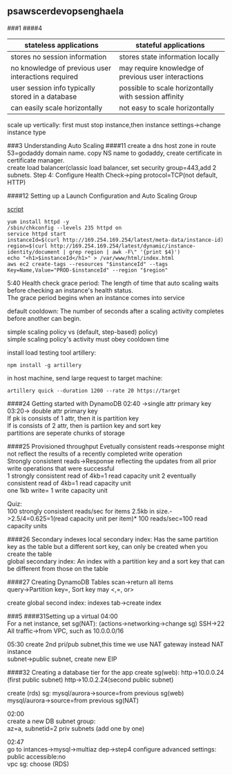 ## psawscerdevopsenghaela
###1
####4

| stateless applications  |stateful applications   |
|---|---|
|stores no session information   |stores state information locally   | 
|no knowledge of previous user interactions required   |may require knowledge of previous user interactions   | 
|user session info typically stored in a database   | possible to scale horizontally with session affinity  |  
|can easily scale horizontally   | not easy to scale horizontally  |  

scale up vertically: first must stop instance,then instance settings->change instance type

###3 Understanding Auto Scaling
####11
create a dns host zone in route 53=godaddy domain name. copy NS name to godaddy, create certificate in certificate  manager.  
create load balancer(classic load balancer, set security group=443,add 2 subnets. Step 4: Configure Health Check->ping protocol=TCP(not default, HTTP)

####12 Setting up a Launch Configuration and Auto Scaling Group

[script](https://gist.github.com/mikepfeiffer)
```
yum install httpd -y
/sbin/chkconfig --levels 235 httpd on
service httpd start
instanceId=$(curl http://169.254.169.254/latest/meta-data/instance-id)
region=$(curl http://169.254.169.254/latest/dynamic/instance-identity/document | grep region | awk -F\" '{print $4}')
echo "<h1>$instanceId</h1>" > /var/www/html/index.html
aws ec2 create-tags --resources "$instanceId" --tags Key=Name,Value="PROD-$instanceId" --region "$region"
```
5:40
Health check grace period: The length of time that auto scaling waits before checking an instance's health status.  
The grace period begins when an instance comes into service  

default cooldown: The number of seconds after a scaling activity completes before another can begin.  

simple scaling policy vs (default, step-based) policy)  
simple scaling policy's activity must obey cooldown time

install load testing tool artillery:
```
npm install -g artillery
```
in host machine, send large request to target machine:
```
artillery quick --duration 1200 --rate 20 https://target
```
####24 Getting started with DynamoDB
02:40 ->single attr primary key  
03:20-> double attr primary key  
If pk is consists of 1 attr, then it is partition key  
If is consists of 2 attr, then is partiion key and sort key  
partitions are seperate chunks of storage

####25 Provisioned throughput
Evetually consistent reads->response might not reflect the results of a recently completed write operation  
Strongly consistent reads->Response reflecting the updates from all prior write operations that were successful  
1 strongly consistent read of 4kb=1 read capacity unit
2 eventually consistent read of 4kb=1 read capacity unit  
one 1kb write= 1 write capacity unit  

Quiz:  
100 strongly consistent reads/sec for items 2.5kb in size.->2.5/4=0.625=1(read capacity unit per item)* 100 reads/sec=100 read capacity units


####26 Secondary indexes
local secondary index: Has the same partition key as the table but a different sort key, can only be created when you create the table  
global secondary index: An index with a partition key and a sort key that can be different from those on the table  

####27 Creating DynamoDB Tables
scan->return all items  
query->Partition key=, Sort key may <,=, or>  

create global second index: indexes tab->create index

###5
####31Setting up a virtual
04:00  
For a net instance, set sg(NAT):  (actions->networking->change sg)
SSH->22  
All traffic->from VPC, such as 10.0.0.0/16  


05:30
create 2nd pri/pub subnet,this time we use NAT gateway instead NAT instance  
subnet->public subnet, create new EIP

####32 Creating a database tier for the app
create sg(web):
http->10.0.0.24 (first public subnet)
http->10.0.2.24(second public subnet)  


create (rds) sg:
mysql/aurora->source=from previous sg(web)
mysql/aurora->source=from previous sg(NAT)  


02:00  
create a new DB subnet group:  
az=a, subnetid=2 priv subnets (add one by one)  

02:47  
go to intances->mysql->multiaz dep->step4 configure advanced settings:  
public accessible:no  
vpc sg: choose (RDS)

